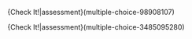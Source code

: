 {Check It!|assessment}(multiple-choice-98908107)

{Check It!|assessment}(multiple-choice-3485095280)




